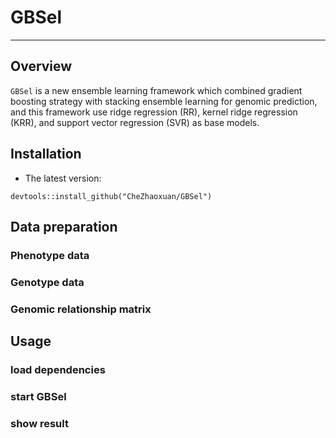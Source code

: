 # GBSel

---

## Overview
`GBSel` is a new ensemble learning framework which combined gradient boosting strategy with stacking ensemble learning for genomic prediction, and this framework use ridge regression (RR), kernel ridge regression (KRR), and support vector regression (SVR) as base models.

## Installation
- The latest version:<br>
```
devtools::install_github("CheZhaoxuan/GBSel")
```

## Data preparation
### Phenotype data

### Genotype data

### Genomic relationship matrix



## Usage
### load dependencies 


### start GBSel


### show result





